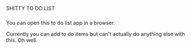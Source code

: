 SHITTY TO DO LIST
###

You can open this to do list app in a browser. 

Currently you can add to do items but can't actually do anything else with this. Oh well.

